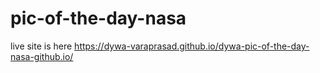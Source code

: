# pic-of-the-day-nasa
live site is here
https://dywa-varaprasad.github.io/dywa-pic-of-the-day-nasa-github.io/
